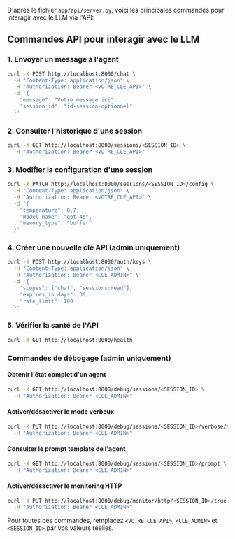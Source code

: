 D'après le fichier `app/api/server.py`, voici les principales commandes pour interagir avec le LLM via l'API:

## Commandes API pour interagir avec le LLM

### 1. Envoyer un message à l'agent
```bash
curl -X POST http://localhost:8000/chat \
  -H "Content-Type: application/json" \
  -H "Authorization: Bearer <VOTRE_CLE_API>" \
  -d '{
    "message": "Votre message ici",
    "session_id": "id-session-optionnel"
  }'
```

### 2. Consulter l'historique d'une session
```bash
curl -X GET http://localhost:8000/sessions/<SESSION_ID> \
  -H "Authorization: Bearer <VOTRE_CLE_API>"
```

### 3. Modifier la configuration d'une session
```bash
curl -X PATCH http://localhost:8000/sessions/<SESSION_ID>/config \
  -H "Content-Type: application/json" \
  -H "Authorization: Bearer <VOTRE_CLE_API>" \
  -d '{
    "temperature": 0.7,
    "model_name": "gpt-4o",
    "memory_type": "buffer"
  }'
```

### 4. Créer une nouvelle clé API (admin uniquement)
```bash
curl -X POST http://localhost:8000/auth/keys \
  -H "Content-Type: application/json" \
  -H "Authorization: Bearer <CLE_ADMIN>" \
  -d '{
    "scopes": ["chat", "sessions:read"],
    "expires_in_days": 30,
    "rate_limit": 100
  }'
```

### 5. Vérifier la santé de l'API
```bash
curl -X GET http://localhost:8000/health
```

### Commandes de débogage (admin uniquement)

#### Obtenir l'état complet d'un agent
```bash
curl -X GET http://localhost:8000/debug/sessions/<SESSION_ID> \
  -H "Authorization: Bearer <CLE_ADMIN>"
```

#### Activer/désactiver le mode verbeux
```bash
curl -X PUT http://localhost:8000/debug/sessions/<SESSION_ID>/verbose/true \
  -H "Authorization: Bearer <CLE_ADMIN>"
```

#### Consulter le prompt template de l'agent
```bash
curl -X GET http://localhost:8000/debug/sessions/<SESSION_ID>/prompt \
  -H "Authorization: Bearer <CLE_ADMIN>"
```

#### Activer/désactiver le monitoring HTTP
```bash
curl -X PUT http://localhost:8000/debug/monitor/http/<SESSION_ID>/true \
  -H "Authorization: Bearer <CLE_ADMIN>"
```

Pour toutes ces commandes, remplacez `<VOTRE_CLE_API>`, `<CLE_ADMIN>` et `<SESSION_ID>` par vos valeurs réelles.
